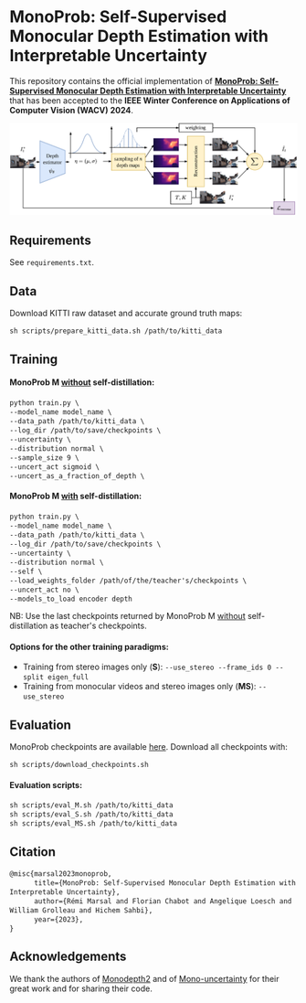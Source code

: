 # MonoProb: Self-Supervised Monocular Depth Estimation with Interpretable Uncertainty 

This repository contains the official implementation of **[MonoProb: Self-Supervised Monocular Depth Estimation with Interpretable Uncertainty](https://arxiv.org/abs/2311.06137)** that has been accepted to the **IEEE Winter Conference on Applications of Computer Vision (WACV) 2024**.

![Diagram of MonoProb](./media/monoprob_diagram.png "Diagram of MonoProb")

## Requirements

See `requirements.txt`.

## Data
Download KITTI raw dataset and accurate ground truth maps:
```
sh scripts/prepare_kitti_data.sh /path/to/kitti_data
```

## Training

#### MonoProb M <u>without</u> self-distillation:

```
python train.py \
--model_name model_name \
--data_path /path/to/kitti_data \
--log_dir /path/to/save/checkpoints \
--uncertainty \
--distribution normal \
--sample_size 9 \
--uncert_act sigmoid \
--uncert_as_a_fraction_of_depth \
```

#### MonoProb M <u>with</u> self-distillation:

```
python train.py \
--model_name model_name \
--data_path /path/to/kitti_data \
--log_dir /path/to/save/checkpoints \
--uncertainty \
--distribution normal \
--self \
--load_weights_folder /path/of/the/teacher's/checkpoints \
--uncert_act no \
--models_to_load encoder depth
```
NB: Use the last checkpoints returned by MonoProb M <u>without</u> self-distillation as teacher's checkpoints.

#### Options for the other training paradigms:

* Training from stereo images only (**S**): `--use_stereo --frame_ids 0 --split eigen_full`
* Training from monocular videos and stereo images only (**MS**): `--use_stereo`


## Evaluation

MonoProb checkpoints are available [here](https://drive.google.com/drive/folders/13BGnwsiCDzip5XEp2GTK_ZwGIpalzF3x?usp=drive_link). Download all checkpoints with:
```
sh scripts/download_checkpoints.sh
```

#### Evaluation scripts:

```
sh scripts/eval_M.sh /path/to/kitti_data
sh scripts/eval_S.sh /path/to/kitti_data
sh scripts/eval_MS.sh /path/to/kitti_data
```

## Citation

```
@misc{marsal2023monoprob,
      title={MonoProb: Self-Supervised Monocular Depth Estimation with Interpretable Uncertainty}, 
      author={Rémi Marsal and Florian Chabot and Angelique Loesch and William Grolleau and Hichem Sahbi},
      year={2023},
}
```

## Acknowledgements

We thank the authors of [Monodepth2](https://github.com/nianticlabs/monodepth2) and of [Mono-uncertainty](https://github.com/mattpoggi/mono-uncertainty) for their great work and for sharing their code.
